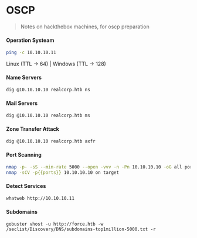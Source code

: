 # OSCP

> Notes on hackthebox machines, for oscp preparation

#### Operation Systeam

```bash
ping -c 10.10.10.11
```

Linux (TTL -> 64) | Windows (TTL -> 128) 

#### Name Servers

```bash
dig @10.10.10.10 realcorp.htb ns
```

#### Mail Servers

```bash
dig @10.10.10.10 realcorp.htb ms
```

#### Zone Transfer Attack

```bash
dig @10.10.10.10 realcorp.htb axfr
```

#### Port Scanning

```bash
nmap -p- -sS --min-rate 5000 --open -vvv -n -Pn 10.10.10.10 -oG all ports
nmap -sCV -p{{ports}} 10.10.10.10 on target
```

#### Detect Services

```bash
whatweb http://10.10.10.11
```

#### Subdomains

```http
gobuster vhost -u http://force.htb -w /seclist/Discovery/DNS/subdomains-top1million-5000.txt -r
```
